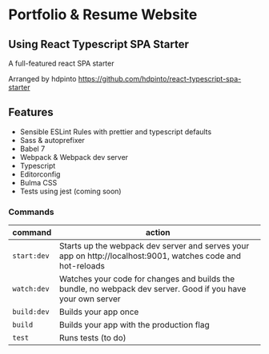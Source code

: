 # Portfolio & Resume Website

## Using React Typescript SPA Starter

A full-featured react SPA starter

Arranged by hdpinto
https://github.com/hdpinto/react-typescript-spa-starter

## Features

- Sensible ESLint Rules with prettier and typescript defaults
- Sass & autoprefixer
- Babel 7
- Webpack & Webpack dev server
- Typescript
- Editorconfig
- Bulma CSS
- Tests using jest (coming soon)

### Commands

| command     | action                                                                                                       |
| ----------- | ------------------------------------------------------------------------------------------------------------ |
| `start:dev` | Starts up the webpack dev server and serves your app on http://localhost:9001, watches code and hot-reloads  |
| `watch:dev` | Watches your code for changes and builds the bundle, no webpack dev server. Good if you have your own server |
| `build:dev` | Builds your app once                                                                                         |
| `build`     | Builds your app with the production flag                                                                     |
| `test`      | Runs tests (to do)                                                                                              |
